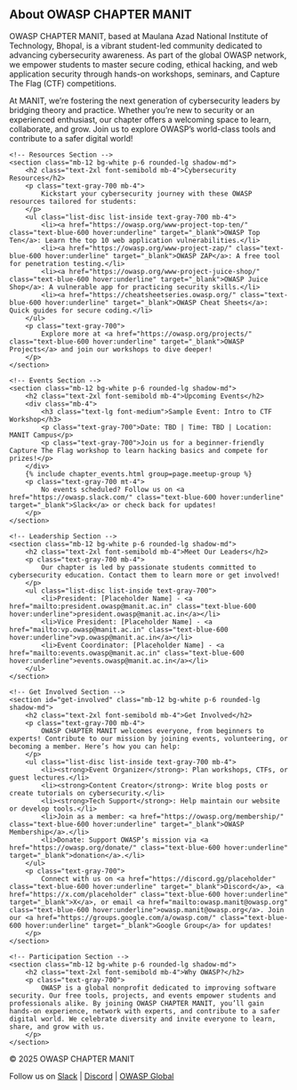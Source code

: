 <!-- Main Content -->
<main class="container mx-auto p-6">
    <!-- About Section -->
    <section class="mb-12 bg-white p-6 rounded-lg shadow-md">
        <h2 class="text-2xl font-semibold mb-4">About OWASP CHAPTER MANIT</h2>
        <p class="text-gray-700 mb-4">
            OWASP CHAPTER MANIT, based at Maulana Azad National Institute of Technology, Bhopal, is a vibrant student-led community dedicated to advancing cybersecurity awareness. As part of the global OWASP network, we empower students to master secure coding, ethical hacking, and web application security through hands-on workshops, seminars, and Capture The Flag (CTF) competitions.
        </p>
        <p class="text-gray-700">
            At MANIT, we’re fostering the next generation of cybersecurity leaders by bridging theory and practice. Whether you’re new to security or an experienced enthusiast, our chapter offers a welcoming space to learn, collaborate, and grow. Join us to explore OWASP’s world-class tools and contribute to a safer digital world!
        </p>
    </section>

    <!-- Resources Section -->
    <section class="mb-12 bg-white p-6 rounded-lg shadow-md">
        <h2 class="text-2xl font-semibold mb-4">Cybersecurity Resources</h2>
        <p class="text-gray-700 mb-4">
            Kickstart your cybersecurity journey with these OWASP resources tailored for students:
        </p>
        <ul class="list-disc list-inside text-gray-700 mb-4">
            <li><a href="https://owasp.org/www-project-top-ten/" class="text-blue-600 hover:underline" target="_blank">OWASP Top Ten</a>: Learn the top 10 web application vulnerabilities.</li>
            <li><a href="https://owasp.org/www-project-zap/" class="text-blue-600 hover:underline" target="_blank">OWASP ZAP</a>: A free tool for penetration testing.</li>
            <li><a href="https://owasp.org/www-project-juice-shop/" class="text-blue-600 hover:underline" target="_blank">OWASP Juice Shop</a>: A vulnerable app for practicing security skills.</li>
            <li><a href="https://cheatsheetseries.owasp.org/" class="text-blue-600 hover:underline" target="_blank">OWASP Cheat Sheets</a>: Quick guides for secure coding.</li>
        </ul>
        <p class="text-gray-700">
            Explore more at <a href="https://owasp.org/projects/" class="text-blue-600 hover:underline" target="_blank">OWASP Projects</a> and join our workshops to dive deeper!
        </p>
    </section>

    <!-- Events Section -->
    <section class="mb-12 bg-white p-6 rounded-lg shadow-md">
        <h2 class="text-2xl font-semibold mb-4">Upcoming Events</h2>
        <div class="mb-4">
            <h3 class="text-lg font-medium">Sample Event: Intro to CTF Workshop</h3>
            <p class="text-gray-700">Date: TBD | Time: TBD | Location: MANIT Campus</p>
            <p class="text-gray-700">Join us for a beginner-friendly Capture The Flag workshop to learn hacking basics and compete for prizes!</p>
        </div>
        {% include chapter_events.html group=page.meetup-group %}
        <p class="text-gray-700 mt-4">
            No events scheduled? Follow us on <a href="https://owasp.slack.com/" class="text-blue-600 hover:underline" target="_blank">Slack</a> or check back for updates!
        </p>
    </section>

    <!-- Leadership Section -->
    <section class="mb-12 bg-white p-6 rounded-lg shadow-md">
        <h2 class="text-2xl font-semibold mb-4">Meet Our Leaders</h2>
        <p class="text-gray-700 mb-4">
            Our chapter is led by passionate students committed to cybersecurity education. Contact them to learn more or get involved!
        </p>
        <ul class="list-disc list-inside text-gray-700">
            <li>President: [Placeholder Name] - <a href="mailto:president.owasp@manit.ac.in" class="text-blue-600 hover:underline">president.owasp@manit.ac.in</a></li>
            <li>Vice President: [Placeholder Name] - <a href="mailto:vp.owasp@manit.ac.in" class="text-blue-600 hover:underline">vp.owasp@manit.ac.in</a></li>
            <li>Event Coordinator: [Placeholder Name] - <a href="mailto:events.owasp@manit.ac.in" class="text-blue-600 hover:underline">events.owasp@manit.ac.in</a></li>
        </ul>
    </section>

    <!-- Get Involved Section -->
    <section id="get-involved" class="mb-12 bg-white p-6 rounded-lg shadow-md">
        <h2 class="text-2xl font-semibold mb-4">Get Involved</h2>
        <p class="text-gray-700 mb-4">
            OWASP CHAPTER MANIT welcomes everyone, from beginners to experts! Contribute to our mission by joining events, volunteering, or becoming a member. Here’s how you can help:
        </p>
        <ul class="list-disc list-inside text-gray-700 mb-4">
            <li><strong>Event Organizer</strong>: Plan workshops, CTFs, or guest lectures.</li>
            <li><strong>Content Creator</strong>: Write blog posts or create tutorials on cybersecurity.</li>
            <li><strong>Tech Support</strong>: Help maintain our website or develop tools.</li>
            <li>Join as a member: <a href="https://owasp.org/membership/" class="text-blue-600 hover:underline" target="_blank">OWASP Membership</a>.</li>
            <li>Donate: Support OWASP’s mission via <a href="https://owasp.org/donate/" class="text-blue-600 hover:underline" target="_blank">donation</a>.</li>
        </ul>
        <p class="text-gray-700">
            Connect with us on <a href="https://discord.gg/placeholder" class="text-blue-600 hover:underline" target="_blank">Discord</a>, <a href="https://x.com/placeholder" class="text-blue-600 hover:underline" target="_blank">X</a>, or email <a href="mailto:owasp.manit@owasp.org" class="text-blue-600 hover:underline">owasp.manit@owasp.org</a>. Join our <a href="https://groups.google.com/a/owasp.com/" class="text-blue-600 hover:underline" target="_blank">Google Group</a> for updates!
        </p>
    </section>

    <!-- Participation Section -->
    <section class="mb-12 bg-white p-6 rounded-lg shadow-md">
        <h2 class="text-2xl font-semibold mb-4">Why OWASP?</h2>
        <p class="text-gray-700">
            OWASP is a global nonprofit dedicated to improving software security. Our free tools, projects, and events empower students and professionals alike. By joining OWASP CHAPTER MANIT, you’ll gain hands-on experience, network with experts, and contribute to a safer digital world. We celebrate diversity and invite everyone to learn, share, and grow with us.
        </p>
    </section>
</main>

<!-- Footer -->
<footer class="bg-blue-900 text-white p-6 text-center">
    <p>© 2025 OWASP CHAPTER MANIT</p>
    <p>
        Follow us on <a href="https://owasp.slack.com/" class="text-blue-200 hover:underline" target="_blank">Slack</a> | 
        <a href="https://discord.gg/placeholder" class="text-blue-200 hover:underline" target="_blank">Discord</a> | 
        <a href="https://www.owasp.org/" class="text-blue-200 hover:underline" target="_blank">OWASP Global</a>
    </p>
</footer>
